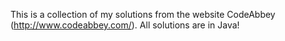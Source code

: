 This is a collection of my solutions from the website CodeAbbey (http://www.codeabbey.com/). All solutions are in Java!
